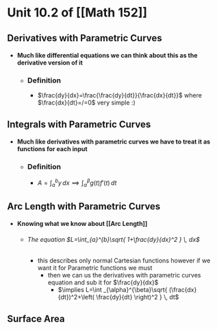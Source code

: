 # Unit 10.2 of [[Math 152]]

## Derivatives with Parametric Curves
- #### Much like differential equations we can think about this as the derivative version of it
	- ### Definition
		- $\frac{dy}{dx}=\frac{\frac{dy}{dt}}{\frac{dx}{dt}}$ where $\frac{dx}{dt}=/=0$ very simple :)


## Integrals with Parametric Curves
- #### Much like derivatives with parametric curves we have to treat it as functions for each input
	- ### Definition
		- $A=\int _{a}^{b}y \, dx\implies \int _{\alpha}^{\beta}g(t)f'(t) \, dt$

## Arc Length with Parametric Curves
- #### Knowing what we know about [[Arc Length]] 
	- ###### The equation $L=\int_{a}^{b}\sqrt{ 1+\frac{dy}{dx}^2 }  \, dx$ 
		- this describes only normal Cartesian functions however if we want it for Parametric functions we must
			- then we can us the derivatives with parametric curves equation and sub it for $\frac{dy}{dx}$ 
				- $\implies L=\int _{\alpha}^{\beta}\sqrt{ (\frac{dx}{dt})^2+\left( \frac{dy}{dt} \right)^2 } \, dt$

## Surface Area